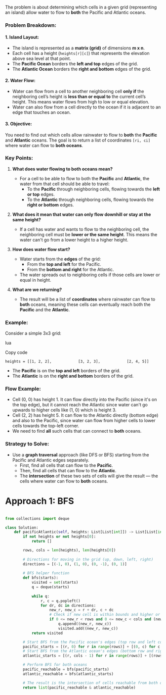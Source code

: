 
The problem is about determining which cells in a given grid (representing an island) allow water to flow to **both** the Pacific and Atlantic oceans.

### Problem Breakdown:

#### 1. **Island Layout**:

- The island is represented as a **matrix (grid)** of dimensions **m x n**.
- Each cell has a height (`heights[r][c]`) that represents the elevation above sea level at that point.
- The **Pacific Ocean** borders the **left and top** edges of the grid.
- The **Atlantic Ocean** borders the **right and bottom** edges of the grid.

#### 2. **Water Flow**:

- Water can flow from a cell to another neighboring cell **only if** the neighboring cell’s height is **less than or equal to** the current cell’s height. This means water flows from high to low or equal elevation.
- Water can also flow from a cell directly to the ocean if it is adjacent to an edge that touches an ocean.

#### 3. **Objective**:

You need to find out which cells allow rainwater to flow to **both** the **Pacific** and **Atlantic** oceans. The goal is to return a list of coordinates `[ri, ci]` where water can flow to **both oceans**.

### Key Points:

1. **What does water flowing to both oceans mean?**
    
    - For a cell to be able to flow to both the **Pacific** and **Atlantic**, the water from that cell should be able to travel:
        - To the **Pacific** through neighboring cells, flowing towards the **left or top** edges.
        - To the **Atlantic** through neighboring cells, flowing towards the **right or bottom** edges.
2. **What does it mean that water can only flow downhill or stay at the same height?**
    
    - If a cell has water and wants to flow to the neighboring cell, the neighboring cell must be **lower or the same height**. This means the water can't go from a lower height to a higher height.
3. **How does water flow start?**
    
    - Water starts from the **edges** of the grid:
        - From the **top and left** for the Pacific.
        - From the **bottom and right** for the Atlantic.
    - The water spreads out to neighboring cells if those cells are lower or equal in height.
4. **What are we returning?**
    
    - The result will be a list of **coordinates** where rainwater can flow to **both** oceans, meaning these cells can eventually reach both the **Pacific** and the **Atlantic**.

### Example:

Consider a simple 3x3 grid:

lua

Copy code

`heights = [[1, 2, 2],            [3, 2, 3],            [2, 4, 5]]`

- The **Pacific** is on the **top and left** borders of the grid.
- The **Atlantic** is on the **right and bottom** borders of the grid.

### Flow Example:

- Cell (0, 0) has height 1. It can flow directly into the Pacific (since it's on the top edge), but it cannot reach the Atlantic since water can't go upwards to higher cells like (1, 0) which is height 3.
- Cell (2, 2) has height 5. It can flow to the Atlantic directly (bottom edge) and also to the Pacific, since water can flow from higher cells to lower cells towards the top-left corner.
- We need to find **all** such cells that can connect to **both** oceans.

### Strategy to Solve:

- Use a **graph traversal** approach (like DFS or BFS) starting from the Pacific and Atlantic edges separately.
    - First, find all cells that can flow to the **Pacific**.
    - Then, find all cells that can flow to the **Atlantic**.
    - The **intersection** of these two sets of cells will give the result — the cells where water can flow to **both** oceans.

# Approach 1: BFS


```python

from collections import deque

class Solution:
    def pacificAtlantic(self, heights: List[List[int]]) -> List[List[int]]:
        if not heights or not heights[0]:
            return []

        rows, cols = len(heights), len(heights[0])
        
        # Directions for moving in the grid (up, down, left, right)
        directions = [(-1, 0), (1, 0), (0, -1), (0, 1)]
        
        # BFS helper function
        def bfs(starts):
            visited = set(starts)
            q = deque(starts)
            
            while q:
                r, c = q.popleft()
                for dr, dc in directions:
                    new_r, new_c = r + dr, c + dc
                    # Check if new cell is within bounds and higher or equal to current cell
                    if 0 <= new_r < rows and 0 <= new_c < cols and (new_r, new_c) not in visited and heights[new_r][new_c] >= heights[r][c]:
                        q.append((new_r, new_c))
                        visited.add((new_r, new_c))
            return visited

        # Start BFS from the Pacific ocean's edges (top row and left column)
        pacific_starts = [(r, 0) for r in range(rows)] + [(0, c) for c in range(cols)]
        # Start BFS from the Atlantic ocean's edges (bottom row and right column)
        atlantic_starts = [(r, cols - 1) for r in range(rows)] + [(rows - 1, c) for c in range(cols)]

        # Perform BFS for both oceans
        pacific_reachable = bfs(pacific_starts)
        atlantic_reachable = bfs(atlantic_starts)

        # The result is the intersection of cells reachable from both oceans
        return list(pacific_reachable & atlantic_reachable)

```

